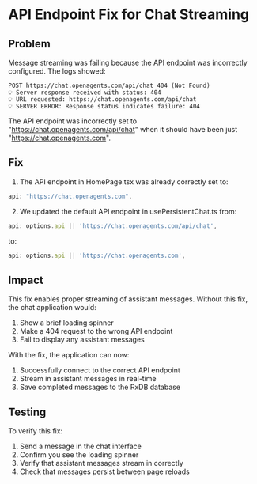 # API Endpoint Fix for Chat Streaming

## Problem

Message streaming was failing because the API endpoint was incorrectly configured. The logs showed:

```
POST https://chat.openagents.com/api/chat 404 (Not Found)
💡 Server response received with status: 404
💡 URL requested: https://chat.openagents.com/api/chat
💡 SERVER ERROR: Response status indicates failure: 404
```

The API endpoint was incorrectly set to "https://chat.openagents.com/api/chat" when it should have been just "https://chat.openagents.com".

## Fix

1. The API endpoint in HomePage.tsx was already correctly set to:
```typescript
api: "https://chat.openagents.com",
```

2. We updated the default API endpoint in usePersistentChat.ts from:
```typescript
api: options.api || 'https://chat.openagents.com/api/chat',
```

to:
```typescript
api: options.api || 'https://chat.openagents.com',
```

## Impact

This fix enables proper streaming of assistant messages. Without this fix, the chat application would:
1. Show a brief loading spinner
2. Make a 404 request to the wrong API endpoint 
3. Fail to display any assistant messages

With the fix, the application can now:
1. Successfully connect to the correct API endpoint
2. Stream in assistant messages in real-time
3. Save completed messages to the RxDB database

## Testing

To verify this fix:
1. Send a message in the chat interface
2. Confirm you see the loading spinner
3. Verify that assistant messages stream in correctly
4. Check that messages persist between page reloads